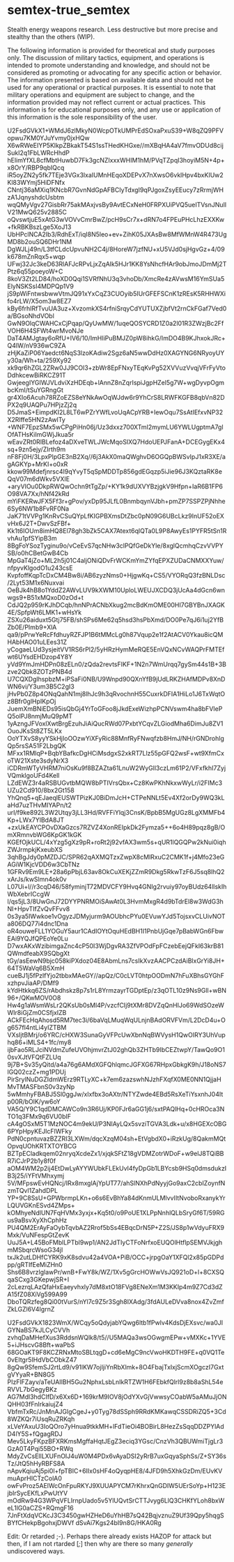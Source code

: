 # semtex-true_semtex
Stealth energy weapons research. Less destructive but more precise and stealthy than the others (WIP). 

The following information is provided for theoretical and study purposes only. The discussion of military tactics, equipment, and operations is intended to promote understanding and knowledge, and should not be considered as promoting or advocating for any specific action or behavior. The information presented is based on available data and should not be used for any operational or practical purposes. It is essential to note that military operations and equipment are subject to change, and the information provided may not reflect current or actual practices. This information is for educational purposes only, and any use or application of this information is the sole responsibility of the user.

U2FsdGVkX1+WMdJ6zlMkyN0WcpOTkUMPrEdSOxaPxuS39+W8qZQ9PFVopwu7KM0YJuYvmy0jxHQw
X6wRWeEIYP5KlkpZBkakT54S1ssTHedKHGxe//mXBqHA4aV7fmvODUd8cijSukI2q1FbLWRcHhdP
hElimYfXL8cfMbtHuwbD7Fk3gcNZIxxxWHIM1hM/PVqTZpqI3hoyiM5N+4p+x8OrY/RBP9qbIQcq
iR5oyZN2y5fk7TEje3VGx3lxaIUMnHEqoXDEPvX7nXwsO6vklHpv4bxKIUw2Kl83WYmj5HiDFNfx
CNntj36aMXiq1KNcbR7GvnNdGpAFBCIyTdxgI9qPJgoxZsyEEucy7zRrmjWHzA1JqnyshdcUsbtm
wqQMyVgv27GisbRr75akMAxjvsBy9AvtECxNeH0FRPXUiPVQ5ueITVsnJNuIlV21MwQ625v2885C
oQvswtjuE5xAtG3wVOVvCmrBwZ/pcH9sCr7x+dRN7o4FPEuPHcLhzEXXKw+fkRBKBszLge5XoJ13
UbHPclNCA2Ib3/RdhExT/iqI8N5leo+ev+ZihK05JXAsBw8MfWMnW4R473UgMD8b2ouSQ6DHr1NM
DgWJLj49n/L3tfCLdcUpvuNH2C4j/8HoreW7jzfNU+xU5VJd0sjHgvGz+4/09k678mZnRqx5+wqp
UFwj32Jc3keD63RlAFJcRPvLjxZqAIk5HJr1KK8YsNhcfHAr9obJmoJDmMj2TPtz6q55poeyoW+C
8koV3Zt2LD84/hoXD0Qqi1SVRfNhU3q3vhoDb/XmcRe4zAVwsM16YmSUa5ElyNSKSsI4MDPQp1V9
jS9pWiFntwsbwwVtmJQ91xYxCqZ3CUOyib5IUrGFEFSCnK1zREsK5RHHWXifo4rLW/X5om3w8EZ7
kBy6frhIRfTvuUA3uz+XvzomkXS4rfniSrqyCdYUTUXZjbfVt2rnCkFGaf7Ved0a/BGsoNhdVObl
GwN9OlqCWAHCxCjPqap/QyUwMW/1uqeQOSYCRD1Z0a2l01R3ZWzjBc2FfVOH6H4SFWt4wrMvoNJe
DaT4AMJgtay6oRfU+IV6/10/ImHIiPuBMJZ0pW8ihkG/ImDO4B9KJhxokJRc+Q4IW/nV936wC9ZA
zHjKaZiP06Yaedct6NqS3lzoKAdiw2Sgz6aN5wwDdHz0XAGYNG6NRyoyUYy30a/Wh+ta/259Xy92
xk9qr6hZGL2ZRw0JJ9COl3+zbWr8EpFNxyTEqKvPg52XVVuzVvqjVFrFyVtoDdhkcewBiRKCZ91T
GwjeegIYGIWJVLdviXzHDEqb+lAnnZ8nZqrIspiJgpHZel5g7W+wgDyvpOgmbcKmI/tSuYGRngGt
gr4XIo6Acuh78RZoEZS8eYNkAwOqWJdw6r9YhCrS8LRWFKGFB8qbVn82DPX2q9UAQPu7HPjzZj2q
D5JmaS+EimpdKI2L8LT6wPZrYWfLvoUqACpYRB+IewOqu7SsAtIEfxvNP32X2Rlffe5HN2zAwlTy
+WNF7EpzSMx5wCPgPiHn06j/Uz3dxxz700XTmI2mymLU6YWLUgptmA7glOfATHsKiImGWjJkua5r
wEavZRt0RlBLefoz4aDXveTWLJWcMqoSIXQ7HdoUEPJFanA+DCEGygEKx4sq+9zn5ejy/ZIrth9m
nF8Fj0H/3LpxPlpGE3nB2Xq//6j3AkX0maQWghvD6OGQpBWSvIpJ1xR3XE/agAGKYp+MrKI+o0xR
kkow99Mdefjnrsc4I9qYvyT5qSpMDDTp856gdEGqzp5iJie96J3KQztaRK8eQqV07m6dWkv5VXIE
+aryVIOu0DkpRWQwOchn9tTgZp/+KY1k9dUXVYBzjgkV9Hfpn+IaR6B1FP6O98VA7Xx/hNf42kRd
mYiFKERwJFX5Ff3r+gPov/yxDp95JLfL0BnmbqynVJbh+pmZP7SSPZPjNhhe6Sy6NW1b8FvRF0Na
JaK71tVVPg1KnRvCSuQYpLfKIGPBXmsDtZbc0pN09G6UBcLkz9InUF52oEXvHx6J2T+DwvSzFBf+
Kk1t6IOUm8imHQ8El78gh3bZk5CAX7Atext6qlQTa0L9P8AwyEs1PYFR5tSn1RvhAu1pfSYipB3m
8BgFoYSozTyginu9o/vCeEvS7qcNHw3clPQfGeDkYle/8xglQcmhqCzvVVPYSB/o0hCBetGwB4Cb
MpGaT4jZo+ML2h5j01C4aljONiQDvFrWCKmYmZYfqEPXZUDaCNMXXYuw/nfpyvKlgodO1u243csE
KvpfoffKqpTcDxCM4Bw8i/AB6zyzNms0+HjgwKq+CS5/VYORqQ3fzBNLDsc/2Lyt53M1x6Nuxvai
OeBJk4hB8o1YddZ2AWvLUV9kXWM10UploLWEUJXCDQ3jUcAa4dGcn6wnwgs9+B51xMQxoD0zOd+t
CdJQ2p959rKJhDCqb/hnNPrACNbXkug2mcBdKmOME00HI7GBYBnJXAGK4E/SpfpWt6LMK1+wHsYk
ZSXu26aiduxt5Gtj75FB/shSPs6Me62q5hsd3hsPbXmd/DO0Pe7qJ6i1uj2YfBZb0E/PImb9+XlA
qa9/pPrwYeRcFfdhuyRZFJP1B6tMMcLg0h87Vqup2e1f2AtACV0Ykau8icQMHAbHAO01uLEes31Z
yCogaeLUd3ysjeitVV1RS6rPl2/5yHRzHymMeRQE5EnVQxNCvWAQPrFMTEfwt6UYsdEHDzop4Y8Y
yVd9YmJmHDPn08zELn0/zQda2revtsFIKF+1N2n7WmUrqq7gySm44s1B+3Bzve2Qbk8ZOTzPNB4d
U7CQXDglhspbzM+iPSaFi0NB/U9Wnpd90QXnYfB9jUdLRKZHAfMDPv8XnDWN6vi/Y3um3B5C2gI3
jHvPb0Z8p4ONqQahN1mj8lhJc9h3qRvochnH55CuxrkDFIA1HiLo1J6TxWqtOz8Bfr0glHpIKpOj
JuemXmBNiEDs95isQbGj4YrToGFoo8jJkdExeWizhpPCNVswm4ha8bFVIePQ5olPJ8nmjMuQ9pMT
1yAzngJFVoxlXwtBrgEzuhJiAiQucRWd07PxbtYCqvZLGiodMha6DimJu8ZV1OuoJKsSt8ZT5LKx
OoYTXvS8yyYSkHjIoOOzwYiXFyRic88MnfRyFNwqfzb8HmJ/NH/rGNDrohlgQp5rsSA51F2LbgQK
MFxx1RMlqP+BqbYBafkcDgHCiMsdgxS2xkRT7Llz55pGFQ2wsF+wt9XfmCxoTW21Xste3sdyNrX3
iCDRmWTyVHRM7niOsKu9f8BZAZta61LnuW2WyGll3czLm61P2/VFxfkhI7ZyjVQmklgoUFd4Kell
LZdEWZ3r4aRSBUGvtbMQW8bPTIVrsQbx+Cz8KwPKhNkxwWyLr/i2FIMc3UZu2Cd910/8bx2Gt158
YhQnq5+qEJaeqlEUSWTPizKJ0BiDmJcH+CTPeNNLt5Ev4Xf2orDy9WQ3kLaHd7uzTHvMIYAPn/t2
urI/f9ke892L3W2Utqy3jLL3Hd/RVFFiYlqj3CnsK/BpbB5MgUGz8LgXMMFb4Kp+LWx7YlBdA8JT
+zxUkEAYCPOvDXaGzcs7RZVZ4XonREIpkDk2Fymza5++6o4H89pqz8gB/OmXRmnvbWG6KpGK1kGK
KGEfOjkUCL/4xYzg5gXz9pR+roRt2j92vfAX3wm5s+qUR1lQGQPw2kNui0iqhZWJrmpkjKxeubXS
3qhBgJdy0pMZDJC/SPR62qAXMQTzxZwpX8cMlRxuC2CMK1f+j4Mfo23eGAGiW1KjcVDD6w3CbTNz
1GFRv9Em9LE+28a6pPbjL63av8OkCuXEKjZZmR9Dkg5RkwTzF6J5sq8lhQ2xArJs/kwSlmn4ok0v
L07Ui+l//r3cqD46/58fyminjT72MDVCFY9Hvq4GNIg2rvuiy97oyBUdz64llskIhWbXebrICcgW
l/qs5jL3/8UwGnJ72DYYPNRMOiSAwAt0L3HvmMxgR4d9bTdrEl8w3WdG3hNI+HpvTIfZvQvFFvv8
0s3ya5IWwkoe1vOgyzJDMyjurm9AOUbhcPYu0EVuwYJd5TojsxvCLUivNOTa806DQ77i4dnc1Dna
oR4ouweFLL1YOGuY5aur1CAdIOYtOquHEdBH1I1PnbUjGqe7pBabWGn6FbwEAi9YQJfQPEoYe0Lu
D7wxAKxWzibimgaZnc4cP50I3WjDgvRA3ZfVPOdFpFCzebEejQFkI63krB81QWmdfeabX9SQbgXt
tGy/asEewN9bjc058kiPXdoz04E8AbmLns7csIkXvzAACPCzdAiBlxGrYi8JH+64T5WaVq6B5XmH
cueBJ1j5fPzlfYjo2tbbxMAeGY//apQz/C0cLVT0htpOODmN7hFuXBhsGYGhFxzhpvJiaAP/DMf9
kYdHtkkq6ZS/rAbdhskz8p7s1rL8YrmzayrTGDptEp/z3qOTL10z9Ns9Gll+wBN96+/QKwMOV0O8
Hw4g1aWsmWsLr2QKsUb0sMl4P/vzcfCIj9tXMr8DVZqQnHIJo69WdSOzeWWIr8iGjZm0CSfjxIZB
ACkFEcHqAhosd5RM7tec3i/6baVqLMuqWqULnjnBAdORVFVm/L2DcD4u+Og657fl4ntLi4yIZTBM
VXsIjtBMrj/o6YRC/cHXW3SunaGyVFPcUwXbnNqBWVysH1QwOIRY3UhVuphq86+iMLS4+1fc/my8
ijbFao5RLJciNVdmZufeUVOhjmvrZtJ02ghQb3ZHTb9IbCEZtwpY/TawQo9O10svXJtVFQtFZLUq
9j7B+Sv35yQitd/a4a76g6AMdXGFQhlqmcJGFXG67RHpxGbkgK9h/J18oNS7lGQ02czZ+mg1PDUj
PirSrylNuDGZIdmWErz9RTLyXC+k7em6zazswhNJzhFXqfX0ME0NN1QjjaHMvTMASFbnS0v3zyNp
5wMmhyFBABJ5Sl0ggJw/xlxfbx3oAXtr/NTYZwde4EBd5RsXeTiYsxnhJ04Itp00R/bOlK/yw6oY
VA5Q/Y9C1qdDMCAWCo9n3R6Uj/KP0FJr6aGG1j6/sxtPAQlHq+0cHROca3NTO1q3FMx9q6VU0bIF
cA4gOSxM5T1MzNOC4m9ekU/P3NIAyLQx5svziTGVA3Ldk+u/x8HGEXcOBG6PYpHpyKEJlcFlWFky
PdN0cpntuvazBZZRI3LXWm/dqcXzqM04sh+EtVgbdX0+iRzkUg/8QakmMQtOpvqUOhKRTXTOYBCG
BZTpECladkqem02nryqXcdeZx1/xjqkSFtZ18gVDMZotrWDoF+w9elJ8TQiBBR7iCJrP2b1y8f0f
aOM4WM2p2ij4EtDwLyAYYWUbkFLEkUvI4fyDpGb1LBYcsb9HSq0dmsdukzIB3j25/iYFtVMhxymj
5V/MFpswEvHQNcj/IRx8mxglAjYpUT77/ahSlNXhPdNyyjGo9axC2cbIZoynfNzmTQvl1ZahdDPL
YP+9C8SsU+GPWbrmpLKn+o6s6EvBhYa84dKnmULMlvvIItNvoboRxanykYrLQUVGKnESvd4ZMps+
kOMhyeNdlUN7FqHVMx3yxjx+Kq5t0/o9PoUE1XLPpNnhlQLbSryGf6T/59RGus9aBsvXyXhCphHz
PU4QM2ErAyFaOybTqvbAZ2Rrof5bSs4EBqcDrN5P+Z2S/JS8p1wVdyuFRX9Mxk/VuNFespGtZevK
UuJ5A+L45BoFMblLPTbl9wp1/AN2JdTIyCTFoNrfxoEUQOlHtflpSEMVJkjghmMSbqrcWsoG34jl
txJk2utLDHfCYRK9xK8sdvu42a4VOA+PiB/OCC+jrpgOaY1XFQl2x85pGDPdpp/gRTIfEeMiZHn0
Shs6B8vrzlglawPr/wnB+FwY8k/WZ/1Xv5gGrcHOWwVsJQ921oD+l+8CXSQqaSCxg3GKepwjSR+I
2cLezrqLAzQfaHxEaeyvhxly7dM8xtO18FVg8ENeXm1M3KKIp4m9Z7Cd3dZA15fZ08XiVg599A99
DboTQRzfeg8Qi00tVurS/nYl7c9Z5r3Sgh8IXAdg/3fdAULeDVva8nox4ZvZmfZkLGZl6V4IgrnZ




U2FsdGVkX1823WmX/WCqy5oQdyjabYQwg6ltb1fPwlv4KdsDjEXsvc/wa0JIGYNaBS7kJLCyCVVh
zvhqDaMHefXus3RddsnWQlk8/t5//U5MAQa3wsOGwgmEPw+vMXKc+1YVE5+iJHscvG8Bft+waPbS
68GOaKT9F8KCZRNxMtoSBLtqgD+cd6eMgC9ncVwoHKDTH9FE+q0VQ1Te0vEItgr5IHdVbCObkZ47
8gQw9SfemSJ2rtLd9/v91lKW7ojIjiYnRbXlmk+8O4FbajTxIxjScmXOgczI7GxtgVYyaR+BN8G5
PIzFlFZayv/aTeUAIlBH5Gu2NphxLsbLnIkRTZW1H6FEbkfQlrl9z8b8aShL54eRVVL7bGegyBKz
AG7Mdl3hdCIfD/x6Xx6D+169krM9IOV8jOdYXvGjVwwsyCOabW5aAMuJjONQHH03fFnIrkaiujZ4
VbfmTxRc/JnMnAJGlgCgeJ+y0Tyg78dSSph9RRdKMKawqCSSDRiZQ5+3Cd8WZKQr7iUsqRuZRKqh
xLVeYAxuU3IoQOro7yHnua9tkkMH+lFdTieOi4BOBirL8HezZsSqqDDZPYlAdD4lY5S+fQgagRDJ
Mev5LkyFKpzBFXRKmsMgffaHqtJEgZ3eciq3YGsc/CnzVh3QBUWmiTjgLr3GzA0T4Pqi55BO+RWq
MdyZvCsEllLXUFnOIJ4uW0M4PDx6vAyaDSI2yRrB7uxGqyaSphSs/Z+SY36sTz/JtQ5hHyRBFS8A
nApvKqiuAj5pi0l+fpTBIC+6IIx0sHF4oQyqpHE8/4JFD9h5XhkGzDm/EUvKVmuAprHICTzColA0
owFvProz5AElWcOnFpuRKYJ9XUUAPYCM7rKhrxQnGDIW5UErSoYp+H123EjbIrSycEKfLxPwUtYV
mOdRw94G3WPqVFLIrnpUado5v5YlUQvtSrCTTJvyg6LlQ3CHKfYLoh8bxWeL1lG0aCZS+RQmgF16
7JnFtXdqVCKcJ3C3450gwHZHeD6uYhHB7sQ42BqjvznuZ9Uf39Qpy5hqgSBYfCHekpBgohxjDWVf
dSvAi7Kgs24bI9n8G/HKA0Rg

Edit: Or retarded ;-). Perhaps there already exists HAZOP for attack but then, if I am not rtarded [_;_] then why are there so many _generally_ undiscovered ways.
